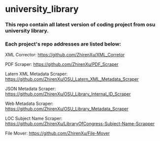 # university_library  
### This repo contain all latest version of coding project from osu university library.  

### Each project's repo addresses are listed below:

   XML Corrector:  https://github.com/ZhirenXu/XML_Corretor  
    
   PDF Scraper: https://github.com/ZhirenXu/PDF_Scraper  
    
   Latern XML Metadata Scraper: https://github.com/ZhirenXu/OSU_Latern_XML_Metadata_Scraper
    
   JSON Metadata Scraper: https://github.com/ZhirenXu/OSU_Library_Internal_ID_Scraper  
    
   Web Metadata Scraper: https://github.com/ZhirenXu/OSU_Library_Metadata_Scraper
    
   LOC Subject Name Scraper: https://github.com/ZhirenXu/LibraryOfCongress-Subject-Name-Scrapper  
    
   File Mover: https://github.com/ZhirenXu/File-Mover
